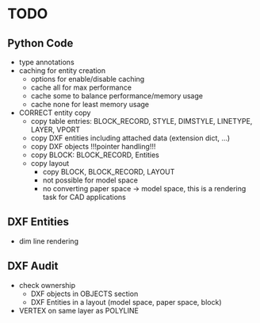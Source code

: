 TODO
====

Python Code
-----------

- type annotations
- caching for entity creation
    - options for enable/disable caching
    - cache all for max performance
    - cache some to balance performance/memory usage
    - cache none for least memory usage
- CORRECT entity copy
    - copy table entries: BLOCK_RECORD, STYLE, DIMSTYLE, LINETYPE, LAYER, VPORT
    - copy DXF entities including attached data (extension dict, ...)
    - copy DXF objects !!!pointer handling!!!
    - copy BLOCK: BLOCK_RECORD, Entities
    - copy layout
        - copy BLOCK, BLOCK_RECORD, LAYOUT
        - not possible for model space
        - no converting paper space -> model space, this is a rendering task for CAD applications


DXF Entities
------------

- dim line rendering

DXF Audit
---------

- check ownership
    - DXF objects in OBJECTS section
    - DXF Entities in a layout (model space, paper space, block)
- VERTEX on same layer as POLYLINE